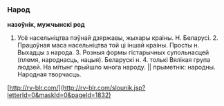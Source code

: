 ### Народ
**назоўнік, мужчынскі род**

1. Усё насельніцтва пэўнай дзяржавы, жыхары краіны. Н. Беларусі. 2. Працоўная маса насельніцтва той ці іншай краіны. Просты н. Выхадцы з народа. 3. Розныя формы гістарычных супольнасцей (племя, народнасць, нацыя). Беларускі н. 4. толькі Вялікая група людзей. На мітынг прыйшло многа народу. || прыметнік: народны. Народная творчасць.

<a rel="author">[http://rv-blr.com/](http://rv-blr.com/slounik.jsp?letterId=0&maskId=0&pageId=1832)</a>
